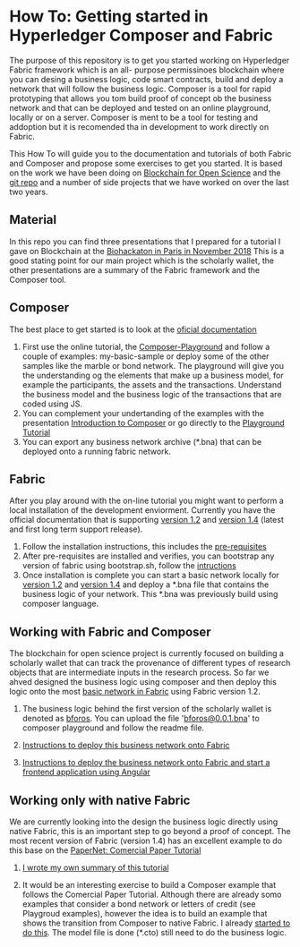 # How To: Getting started in Hyperledger Composer and Fabric

The purpose of this repository is to get you started working on Hyperledger Fabric framework which is an all- purpose permissinoes blockchain where you can desing a business logic, code smart contracts, build and deploy a network that will follow the business logic. Composer is a tool for rapid prototyping that allows you tom build proof of concept ob the business network and that can be deployed and tested on an online playground, locally or on a server. Composer is ment to be a tool for testing and addoption but it is recomended tha in development to work directly on Fabric.

This How To will guide you to the documentation and tutorials of both Fabric and Composer and propose some exercises to get you started. It is based on the work we have been doing on [Blockchain for Open Science](http://blockchain4openscience.com/) and the [git repo](https://github.com/Blockchain4openscience) and a number of side projects that we have worked on over the last two years.

## Material

In this repo you can find three presentations that I prepared for a tutorial I gave on Blockchain at the [Biohackaton in Paris in November 2018](https://github.com/elixir-europe/BioHackathon/tree/master/interoperability/Using%20blockchain%20in%20biomedical%20provenance%20the%20identifiers%20use%20case)
This is a good stating point for our main project which is the scholarly wallet, the other presentations are a summary of the Fabric framework and the Composer tool.

## Composer

The best place to get started is to look at the [oficial documentation](https://hyperledger.github.io/composer/latest/) 

1. First use the online tutorial, the [Composer-Playground](https://composer-playground.mybluemix.net/) and follow a couple of examples: my-basic-sample or deploy some of the other samples like the marble or bond network.
The playground will give you the understanding og the elements that make up a business model, for example the participants, the assets and the transactions. Understand the business model and the business logic of the transactions that are coded using JS. 
2. You can complement your undertanding of the examples with the presentation [Introduction to Composer](https://github.com/ccastroiragorri/ComposerFabric101/blob/master/Introduction%20to%20Composer.pdf) or go directly to the [Playground Tutorial](https://hyperledger.github.io/composer/latest/tutorials/playground-tutorial)
3. You can export any business network archive (*.bna) that can be deployed onto a running fabric network.

## Fabric

After you play around with the on-line tutorial you might want to perform a local installation of the development enviorment. Currently you have the official documentation that is supporting [version 1.2](https://hyperledger.github.io/composer/latest/installing/development-tools.html) and [version 1.4](https://hyperledger-fabric.readthedocs.io/en/release-1.4/getting_started.html) (latest and first long term support release). 

1. Follow the installation instructions, this includes the [pre-requisites](https://hyperledger.github.io/composer/latest/installing/installing-prereqs)
2. After pre-requisites are installed and verifies, you can bootstrap any version of fabric using bootstrap.sh, follow the [intructions](https://github.com/hyperledger/fabric-samples) 
3. Once installation is complete you can start a basic network locally for [version 1.2](https://hyperledger.github.io/composer/latest/tutorials/deploy-to-fabric-single-org) and [version 1.4](https://hyperledger-fabric.readthedocs.io/en/release-1.4/build_network.html) and deploy a *.bna file that contains the business logic of your network. This *.bna was previously build using composer language.

## Working with Fabric and Composer

The blockchain for open science project is currently focused on building a scholarly wallet that can track the provenance of different types of research objects that are intermediate inputs in the research process. So far we ahved designed the business logic using composer and then deploy this logic onto the most [basic network in Fabric](https://hyperledger.github.io/composer/latest/tutorials/deploy-to-fabric-single-org) using Fabric version 1.2.

1. The business logic behind the first version of the scholarly wallet is denoted as [bforos](https://github.com/Blockchain4openscience/hyperledger/tree/master/bforos3). You can upload the file  	'bforos@0.0.1.bna' to composer playground and follow the readme file.

2. [Instructions to deploy this business network onto Fabric](https://github.com/Blockchain4openscience/hyperledger)

3. [Instructions to deploy the business network onto Fabric and start a frontend application using Angular](https://github.com/Blockchain4openscience/B4OS-frontend)

## Working only with native Fabric

We are currently looking into the design the business logic directly using native Fabric, this is an important step to go beyond a proof of concept. The most recent version of Fabric (version 1.4) has an excellent example to do this base on the [PaperNet: Comercial Paper Tutorial](https://hyperledger-fabric.readthedocs.io/en/release-1.4/tutorial/commercial_paper.html)

1. [I wrote my own summary of this tutorial](https://github.com/ccastroiragorri/papernet/blob/master/README_Fabric_PaperNet.md)

2. It would be an interesting exercise to build a Composer example that follows the Comercial Paper Tutorial. Although there are already somo examples that consider a bond network or letters of credit (see Playgroud examples), however the idea is to build an example that shows the transition from Composer to native Fabric. I already [started to do this](https://github.com/ccastroiragorri/papernet). The model file is done (*.cto) still need to do the business logic.


